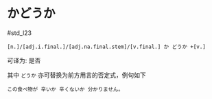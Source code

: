 # かどうか

 #std_l23  

```nihongo
[n.]/[adj.i.final.]/[adj.na.final.stem]/[v.final.] か どうか +[v.]  
```

可译为: 是否  

其中 `どうか` 亦可替换为前方用言的否定式，例句如下  

```nihongo
この食べ物が 辛いか 辛くないか 分かりません。  
```